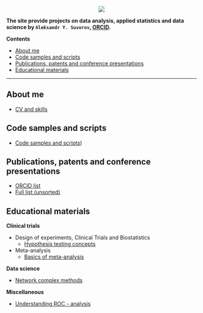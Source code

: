 
<p align="center">
  <img src="https://aysuvorov.github.io/docs/promotion/main_logo.png" />
</p>


**The site provide projects on data analysis, applied statistics and data science by  `Aleksandr Y. Suvorov`, [ORCID](https://orcid.org/0000-0002-2224-0019).**

**Contents**

- [About me](#about-me)
- [Code samples and scripts](#code-samples-and-scripts)
- [Publications, patents and conference presentations](#publications-patents-and-conference-presentations)
- [Educational materials](#educational-materials)

---

## About me

- [CV and skills](./docs/promotion/cv/cv_raw.html)

## Code samples and scripts

- [Code samples and scripts](https://github.com/aysuvorov/medstats))

## Publications, patents and conference presentations

- [ORCID list](https://orcid.org/0000-0002-2224-0019)
- [Full list (unsorted)]()

## Educational materials

**Clinical trials**

- Design of experiments, Clinical Trials and Biostatistics
  - [Hypothesis testing concepts](./docs/pages/doe/hyp_test/index.md)
- Meta-analysis
  - [Basics of meta-analysis](./docs/pages/meta/index.md)

**Data science**

- [Network complex methods](./docs/pages/networks/paren_syn_corr_guide/index.md)

**Miscellaneous**

- [Understanding ROC - analysis](./docs/pages/misc/roc_anal/index.md)

